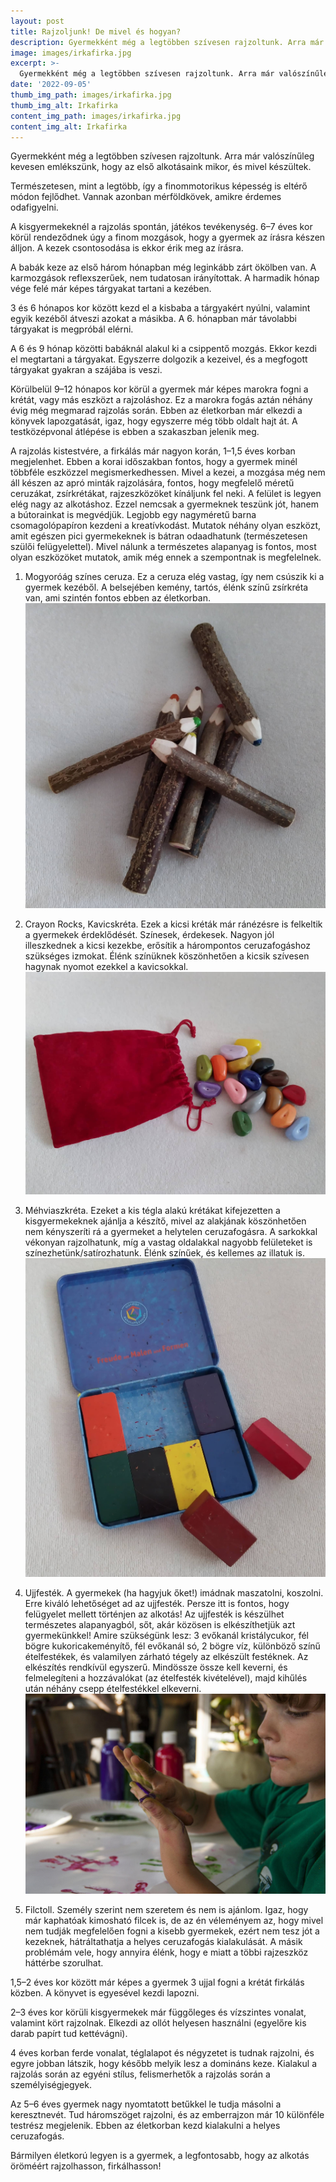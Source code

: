 ```yaml
---
layout: post
title: Rajzoljunk! De mivel és hogyan?
description: Gyermekként még a legtöbben szívesen rajzoltunk. Arra már valószínűleg kevesen emlékszünk, hogy az első alkotásaink mikor, és mivel készültek. 
image: images/irkafirka.jpg
excerpt: >-
  Gyermekként még a legtöbben szívesen rajzoltunk. Arra már valószínűleg kevesen emlékszünk, hogy az első alkotásaink mikor, és mivel készültek. 
date: '2022-09-05'
thumb_img_path: images/irkafirka.jpg
thumb_img_alt: Irkafirka
content_img_path: images/irkafirka.jpg
content_img_alt: Irkafirka
---
```

Gyermekként még a legtöbben szívesen rajzoltunk. Arra már valószínűleg kevesen emlékszünk, hogy az első alkotásaink mikor, és mivel készültek. 

Természetesen, mint a legtöbb, így a finommotorikus képesség is eltérő módon fejlődhet. Vannak azonban mérföldkövek, amikre érdemes odafigyelni. 

A kisgyermekeknél a rajzolás spontán, játékos tevékenység. 6–7 éves kor körül rendeződnek úgy a finom mozgások, hogy a gyermek az írásra készen álljon. A kezek csontosodása is ekkor érik meg az írásra.

A babák keze az első három hónapban még leginkább zárt ökölben van. A karmozgások reflexszerűek, nem tudatosan irányítottak. A harmadik hónap vége felé már képes tárgyakat tartani a kezében.

3 és 6 hónapos kor között kezd el a kisbaba a tárgyakért nyúlni, valamint egyik kezéből átveszi azokat a másikba. A 6. hónapban már távolabbi tárgyakat is megpróbál elérni.

A 6 és 9 hónap közötti babáknál alakul ki a csippentő mozgás. Ekkor kezdi el megtartani a tárgyakat. Egyszerre dolgozik a kezeivel, és a megfogott tárgyakat gyakran a szájába is veszi.

Körülbelül 9–12 hónapos kor körül a gyermek már képes marokra fogni a krétát, vagy más eszközt a rajzoláshoz. Ez a marokra fogás aztán néhány évig még megmarad rajzolás során. Ebben az életkorban már elkezdi a könyvek lapozgatását, igaz, hogy egyszerre még több oldalt hajt át. A testközépvonal átlépése is ebben a szakaszban jelenik meg.

A rajzolás kistestvére, a firkálás már nagyon korán, 1–1,5 éves korban megjelenhet. Ebben a korai időszakban fontos, hogy a gyermek minél többféle eszközzel megismerkedhessen. Mivel a kezei, a mozgása még nem áll készen az apró minták rajzolására, fontos, hogy megfelelő méretű ceruzákat, zsírkrétákat, rajzeszközöket kínáljunk fel neki. A felület is legyen elég nagy az alkotáshoz. Ezzel nemcsak a gyermeknek teszünk jót, hanem a bútorainkat is megvédjük. Legjobb egy nagyméretű barna csomagolópapíron kezdeni a kreatívkodást. Mutatok néhány olyan eszközt, amit egészen pici gyermekeknek is bátran odaadhatunk (természetesen szülői felügyelettel). Mivel nálunk a természetes alapanyag is fontos, most olyan eszközöket mutatok, amik még ennek a szempontnak is megfelelnek.

1.	Mogyoróág színes ceruza. Ez a ceruza elég vastag, így nem csúszik ki a gyermek kezéből. A belsejében kemény, tartós, élénk színű zsírkréta van, ami szintén fontos ebben az életkorban.
![Mogyoró](/images/mogyoro.jpg)

2.	Crayon Rocks, Kavicskréta. Ezek a kicsi kréták már ránézésre is felkeltik a gyermekek érdeklődését. Színesek, érdekesek. Nagyon jól illeszkednek a kicsi kezekbe, erősítik a hárompontos ceruzafogáshoz szükséges izmokat. Élénk színüknek köszönhetően a kicsik szívesen hagynak nyomot ezekkel a kavicsokkal.
![Kavicskréta](/images/kavicskreta.jpg)

3.	Méhviaszkréta. Ezeket a kis tégla alakú krétákat kifejezetten a kisgyermekeknek ajánlja a készítő, mivel az alakjának köszönhetően nem kényszeríti rá a gyermeket a helytelen ceruzafogásra. A sarkokkal vékonyan rajzolhatunk, míg a vastag oldalakkal nagyobb felületeket is színezhetünk/satírozhatunk. Élénk színűek, és kellemes az illatuk is.
![Méhviasz](/images/mehviasz.jpg)

4.	Ujjfesték. A gyermekek (ha hagyjuk őket!) imádnak maszatolni, koszolni. Erre kiváló lehetőséget ad az ujjfesték. Persze itt is fontos, hogy felügyelet mellett történjen az alkotás! Az ujjfesték is készülhet természetes alapanyagból, sőt, akár közösen is elkészíthetjük azt gyermekünkkel! Amire szükségünk lesz: 3 evőkanál kristálycukor, fél bögre kukoricakeményítő, fél evőkanál só, 2 bögre víz, különböző színű ételfestékek, és valamilyen zárható tégely az elkészült festéknek. Az elkészítés rendkívül egyszerű. Mindössze össze kell keverni, és felmelegíteni a hozzávalókat (az ételfesték kivételével), majd kihűlés után néhány csepp ételfestékkel elkeverni.
![Ujjfesték](/images/ujjfestek.jpg)

5.	Filctoll. Személy szerint nem szeretem és nem is ajánlom. Igaz, hogy már kaphatóak kimosható filcek is, de az én véleményem az, hogy mivel nem tudják megfelelően fogni a kisebb gyermekek, ezért nem tesz jót a kezeknek, hátráltathatja a helyes ceruzafogás kialakulását. A másik problémám vele, hogy annyira élénk, hogy e miatt a többi rajzeszköz háttérbe szorulhat.

1,5–2 éves kor között már képes a gyermek 3 ujjal fogni a krétát firkálás közben. A könyvet is egyesével kezdi lapozni.

2–3 éves kor körüli kisgyermekek már függőleges és vízszintes vonalat, valamint kört rajzolnak. Elkezdi az ollót helyesen használni (egyelőre kis darab papírt tud kettévágni).

4 éves korban ferde vonalat, téglalapot és négyzetet is tudnak rajzolni, és egyre jobban látszik, hogy később melyik lesz a domináns keze. Kialakul a rajzolás során az egyéni stílus, felismerhetők a rajzolás során a személyiségjegyek.

Az 5–6 éves gyermek nagy nyomtatott betűkkel le tudja másolni a keresztnevét. Tud háromszöget rajzolni, és az emberrajzon már  10 különféle testrész megjelenik. Ebben az életkorban kezd kialakulni a helyes ceruzafogás.

Bármilyen életkorú legyen is a gyermek, a legfontosabb, hogy az alkotás öröméért rajzolhasson, firkálhasson!

